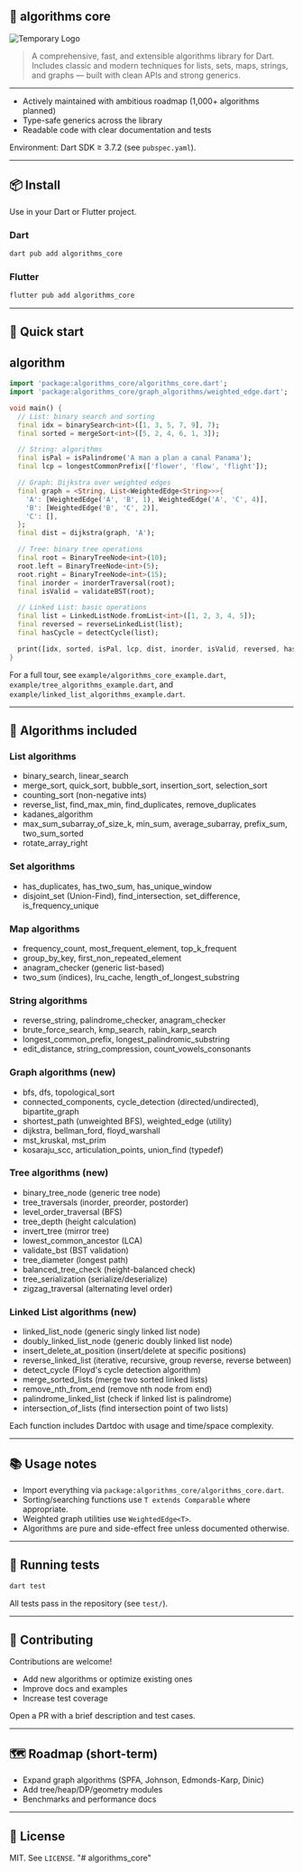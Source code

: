 ## 🧠 algorithms core

![Temporary Logo](https://github.com/developerishussein/algorithms_core/blob/main/logo/logo.jpg)

> A comprehensive, fast, and extensible algorithms library for Dart. Includes classic and modern techniques for lists, sets, maps, strings, and graphs — built with clean APIs and strong generics.

---

- Actively maintained with ambitious roadmap (1,000+ algorithms planned)
- Type-safe generics across the library
- Readable code with clear documentation and tests

Environment: Dart SDK ≥ 3.7.2 (see `pubspec.yaml`).

---

## 📦 Install

Use in your Dart or Flutter project.

### Dart

```bash
dart pub add algorithms_core
```

### Flutter

```bash
flutter pub add algorithms_core
```

---

## 🚀 Quick start
## algorithm
```dart
import 'package:algorithms_core/algorithms_core.dart';
import 'package:algorithms_core/graph_algorithms/weighted_edge.dart';

void main() {
  // List: binary search and sorting
  final idx = binarySearch<int>([1, 3, 5, 7, 9], 7);
  final sorted = mergeSort<int>([5, 2, 4, 6, 1, 3]);

  // String: algorithms
  final isPal = isPalindrome('A man a plan a canal Panama');
  final lcp = longestCommonPrefix(['flower', 'flow', 'flight']);

  // Graph: Dijkstra over weighted edges
  final graph = <String, List<WeightedEdge<String>>>{
    'A': [WeightedEdge('A', 'B', 1), WeightedEdge('A', 'C', 4)],
    'B': [WeightedEdge('B', 'C', 2)],
    'C': [],
  };
  final dist = dijkstra(graph, 'A');

  // Tree: binary tree operations
  final root = BinaryTreeNode<int>(10);
  root.left = BinaryTreeNode<int>(5);
  root.right = BinaryTreeNode<int>(15);
  final inorder = inorderTraversal(root);
  final isValid = validateBST(root);

  // Linked List: basic operations
  final list = LinkedListNode.fromList<int>([1, 2, 3, 4, 5]);
  final reversed = reverseLinkedList(list);
  final hasCycle = detectCycle(list);

  print([idx, sorted, isPal, lcp, dist, inorder, isValid, reversed, hasCycle]);
}
```

For a full tour, see `example/algorithms_core_example.dart`, `example/tree_algorithms_example.dart`, and `example/linked_list_algorithms_example.dart`.

---

## 🧩 Algorithms included

### List algorithms
- binary_search, linear_search
- merge_sort, quick_sort, bubble_sort, insertion_sort, selection_sort
- counting_sort (non-negative ints)
- reverse_list, find_max_min, find_duplicates, remove_duplicates
- kadanes_algorithm
- max_sum_subarray_of_size_k, min_sum, average_subarray, prefix_sum, two_sum_sorted
- rotate_array_right

### Set algorithms
- has_duplicates, has_two_sum, has_unique_window
- disjoint_set (Union-Find), find_intersection, set_difference, is_frequency_unique

### Map algorithms
- frequency_count, most_frequent_element, top_k_frequent
- group_by_key, first_non_repeated_element
- anagram_checker (generic list-based)
- two_sum (indices), lru_cache, length_of_longest_substring

### String algorithms
- reverse_string, palindrome_checker, anagram_checker
- brute_force_search, kmp_search, rabin_karp_search
- longest_common_prefix, longest_palindromic_substring
- edit_distance, string_compression, count_vowels_consonants

### Graph algorithms (new)
- bfs, dfs, topological_sort
- connected_components, cycle_detection (directed/undirected), bipartite_graph
- shortest_path (unweighted BFS), weighted_edge (utility)
- dijkstra, bellman_ford, floyd_warshall
- mst_kruskal, mst_prim
- kosaraju_scc, articulation_points, union_find (typedef)

### Tree algorithms (new)
- binary_tree_node (generic tree node)
- tree_traversals (inorder, preorder, postorder)
- level_order_traversal (BFS)
- tree_depth (height calculation)
- invert_tree (mirror tree)
- lowest_common_ancestor (LCA)
- validate_bst (BST validation)
- tree_diameter (longest path)
- balanced_tree_check (height-balanced check)
- tree_serialization (serialize/deserialize)
- zigzag_traversal (alternating level order)

### Linked List algorithms (new)
- linked_list_node (generic singly linked list node)
- doubly_linked_list_node (generic doubly linked list node)
- insert_delete_at_position (insert/delete at specific positions)
- reverse_linked_list (iterative, recursive, group reverse, reverse between)
- detect_cycle (Floyd's cycle detection algorithm)
- merge_sorted_lists (merge two sorted linked lists)
- remove_nth_from_end (remove nth node from end)
- palindrome_linked_list (check if linked list is palindrome)
- intersection_of_lists (find intersection point of two lists)

Each function includes Dartdoc with usage and time/space complexity.

---

## 📚 Usage notes

- Import everything via `package:algorithms_core/algorithms_core.dart`.
- Sorting/searching functions use `T extends Comparable` where appropriate.
- Weighted graph utilities use `WeightedEdge<T>`.
- Algorithms are pure and side-effect free unless documented otherwise.

---

## 🧪 Running tests

```bash
dart test
```

All tests pass in the repository (see `test/`).

---

## 🤝 Contributing

Contributions are welcome!
- Add new algorithms or optimize existing ones
- Improve docs and examples
- Increase test coverage

Open a PR with a brief description and test cases.

---

## 🗺️ Roadmap (short-term)
- Expand graph algorithms (SPFA, Johnson, Edmonds-Karp, Dinic)
- Add tree/heap/DP/geometry modules
- Benchmarks and performance docs

---

## 📄 License

MIT. See `LICENSE`.
"# algorithms_core" 
